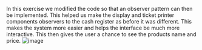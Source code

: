In this exercise we modified the code so that an observer pattern can then be implemented. This helped us make the display and ticket printer components observers to the cash register as before it was different. This makes the system more easier and helps the interface be much more interactive. This then gives the user a chance to see the products name and price.
![image](https://user-images.githubusercontent.com/72389295/137065527-e58d2138-6e93-48cc-9a59-977c9995c318.png)
